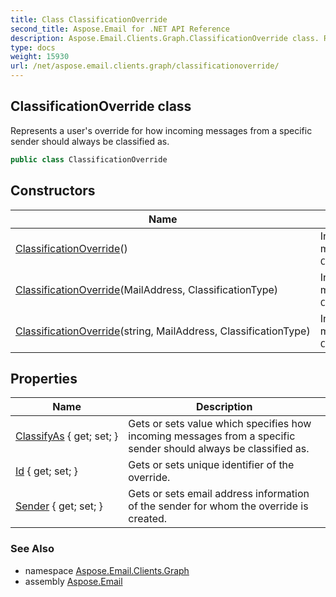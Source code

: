 ```yaml
---
title: Class ClassificationOverride
second_title: Aspose.Email for .NET API Reference
description: Aspose.Email.Clients.Graph.ClassificationOverride class. Represents a users override for how incoming messages from a specific sender should always be classified as
type: docs
weight: 15930
url: /net/aspose.email.clients.graph/classificationoverride/
---
```

## ClassificationOverride class

Represents a user's override for how incoming messages from a specific sender should always be classified as.

```csharp
public class ClassificationOverride
```

## Constructors

| Name | Description |
| --- | --- |
| [ClassificationOverride](classificationoverride/#constructor)() | Initalizes static members of class `ClassificationOverride`. |
| [ClassificationOverride](classificationoverride/#constructor_1)(MailAddress, ClassificationType) | Initalizes static members of class `ClassificationOverride`. |
| [ClassificationOverride](classificationoverride/#constructor_2)(string, MailAddress, ClassificationType) | Initalizes static members of class `ClassificationOverride`. |

## Properties

| Name | Description |
| --- | --- |
| [ClassifyAs](../../aspose.email.clients.graph/classificationoverride/classifyas/) { get; set; } | Gets or sets value which specifies how incoming messages from a specific sender should always be classified as. |
| [Id](../../aspose.email.clients.graph/classificationoverride/id/) { get; set; } | Gets or sets unique identifier of the override. |
| [Sender](../../aspose.email.clients.graph/classificationoverride/sender/) { get; set; } | Gets or sets email address information of the sender for whom the override is created. |

### See Also

* namespace [Aspose.Email.Clients.Graph](../../aspose.email.clients.graph/)
* assembly [Aspose.Email](../../)


